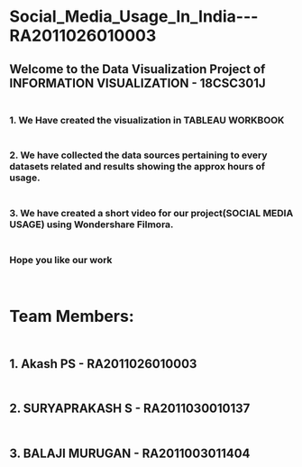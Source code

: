 # Social_Media_Usage_In_India---RA2011026010003

## Welcome to the Data Visualization Project of INFORMATION VISUALIZATION - 18CSC301J
### <br>1. We Have created the visualization in TABLEAU WORKBOOK</br>
### <br>2. We have collected the data sources pertaining to every datasets related and results showing the approx hours of usage.</br>
### <br>3. We have created a short video for our project(SOCIAL MEDIA USAGE) using Wondershare Filmora.</br>


### <br>Hope you like our work</br>

# <br>Team Members:</br>
## <br>1. Akash PS - RA2011026010003</br>
## <br>2. SURYAPRAKASH S - RA2011030010137</br>
## <br>3. BALAJI MURUGAN - RA2011003011404</br>


